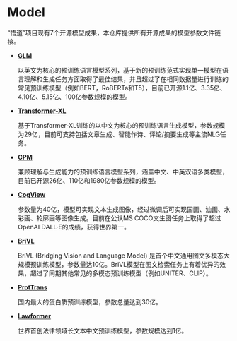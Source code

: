 # Model
“悟道”项目现有7个开源模型成果，本仓库提供所有开源成果的模型参数文件链接。

* **[GLM](https://resource.wudaoai.cn/home?ind=2&name=WuDao%20WenHui&id=1399364355975327744)**

  以英文为核心的预训练语言模型系列，基于新的预训练范式实现单一模型在语言理解和生成任务方面取得了最佳结果，并且超过了在相同数据量进行训练的常见预训练模型（例如BERT，RoBERTa和T5），目前已开源1.1亿、3.35亿、4.10亿、5.15亿、100亿参数规模的模型。

* **[Transformer-XL](https://resource.wudaoai.cn/home?ind=2&name=WuDao%20WenHui&id=1399364355975327744)**

  基于Transformer-XL训练的以中文为核心的预训练语言生成模型，参数规模为29亿，目前可支持包括文章生成、智能作诗、评论/摘要生成等主流NLG任务。
 
* **[CPM](https://resource.wudaoai.cn/home?ind=2&name=WuDao%20WenYuan&id=1394901846484627456)**

  兼顾理解与生成能力的预训练语言模型系列，涵盖中文、中英双语多类模型，目前已开源26亿、110亿和1980亿参数规模的模型。
  
* **[CogView](https://resource.wudaoai.cn/home?ind=2&name=WuDao%20WenHui&id=1399364355975327744)**

  参数量为40亿，模型可实现文本生成图像，经过微调后可实现国画、油画、水彩画、轮廓画等图像生成。目前在公认MS COCO文生图任务上取得了超过OpenAI DALL·E的成绩，获得世界第一。

* **[BriVL](https://resource.wudaoai.cn/home?ind=2&name=WuDao%20WenYuan&id=1394901846484627456)**

  BriVL (Bridging Vision and Language Model) 是首个中文通用图文多模态大规模预训练模型，参数量达10亿。BriVL模型在图文检索任务上有着优异的效果，超过了同期其他常见的多模态预训练模型（例如UNITER、CLIP）。
  
* **[ProtTrans](https://resource.wudaoai.cn/home?ind=2&name=WuDao%20WenSu&id=1394901487120855040)**

  国内最大的蛋白质预训练模型，参数总量达到30亿。

* **[Lawformer](https://resource.wudaoai.cn/home?ind=2&name=WuDao%20WenYuan&id=1394901846484627456)**

  世界首创法律领域长文本中文预训练模型，参数规模达到1亿。
  
